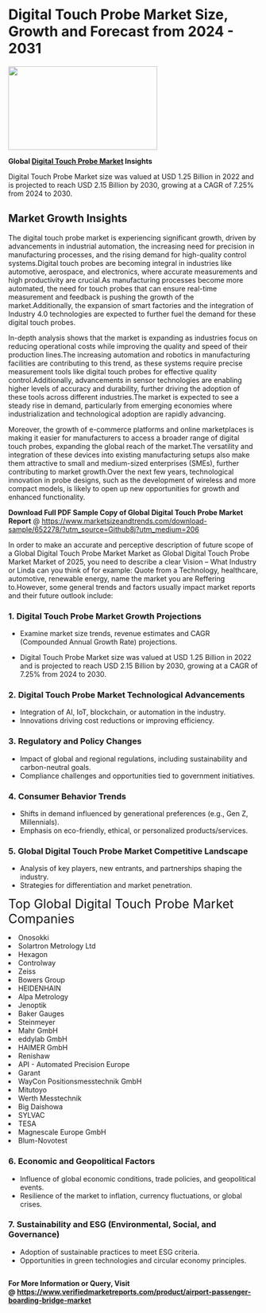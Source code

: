 <H1>Digital Touch Probe Market Size, Growth and Forecast from 2024 - 2031</H1><img class="aligncenter size-medium wp-image-584254" src="https://thirdeyenews.in/wp-content/uploads/2024/09/Global-Market-Research-300x168.jpeg" alt="" width="300" height="168" /><p><strong>Global&nbsp;<a href="https://www.marketsizeandtrends.com/download-sample/652278/?utm_source=Github8j?utm_medium=206">Digital Touch Probe Market</a> Insights</strong></p><p>Digital Touch Probe Market size was valued at USD 1.25 Billion in 2022 and is projected to reach USD 2.15 Billion by 2030, growing at a CAGR of 7.25% from 2024 to 2030.</p><p><h2>Market Growth Insights</h2> <p>The digital touch probe market is experiencing significant growth, driven by advancements in industrial automation, the increasing need for precision in manufacturing processes, and the rising demand for high-quality control systems.Digital touch probes are becoming integral in industries like automotive, aerospace, and electronics, where accurate measurements and high productivity are crucial.As manufacturing processes become more automated, the need for touch probes that can ensure real-time measurement and feedback is pushing the growth of the market.Additionally, the expansion of smart factories and the integration of Industry 4.0 technologies are expected to further fuel the demand for these digital touch probes.</p> <p>In-depth analysis shows that the market is expanding as industries focus on reducing operational costs while improving the quality and speed of their production lines.The increasing automation and robotics in manufacturing facilities are contributing to this trend, as these systems require precise measurement tools like digital touch probes for effective quality control.Additionally, advancements in sensor technologies are enabling higher levels of accuracy and durability, further driving the adoption of these tools across different industries.The market is expected to see a steady rise in demand, particularly from emerging economies where industrialization and technological adoption are rapidly advancing.</p> <p>Moreover, the growth of e-commerce platforms and online marketplaces is making it easier for manufacturers to access a broader range of digital touch probes, expanding the global reach of the market.The versatility and integration of these devices into existing manufacturing setups also make them attractive to small and medium-sized enterprises (SMEs), further contributing to market growth.Over the next few years, technological innovation in probe designs, such as the development of wireless and more compact models, is likely to open up new opportunities for growth and enhanced functionality.</p> <p><span class=""><strong>Download Full PDF Sample Copy of Global Digital Touch Probe Market Report</strong> @ <a href="https://www.marketsizeandtrends.com/download-sample/652278/?utm_source=Github8j?utm_medium=206" target="_blank">https://www.marketsizeandtrends.com/download-sample/652278/?utm_source=Github8j?utm_medium=206</a></span></p><p>In order to make an accurate and perceptive description of future scope of a Global&nbsp;Digital Touch Probe Market Market as Global&nbsp;Digital Touch Probe Market Market of 2025, you need to describe a clear Vision &ndash; What Industry or Linda can you think of for example: Quote from a Technology, healthcare, automotive, renewable energy, name the market you are Reffering to.However, some general trends and factors usually impact market reports and their future outlook include:</p><h3>1.&nbsp;<strong>Digital Touch Probe Market Growth Projections</strong></h3><ul><li>Examine market size trends, revenue estimates and CAGR (Compounded Annual Growth Rate) projections.</li><li><p>Digital Touch Probe Market size was valued at USD 1.25 Billion in 2022 and is projected to reach USD 2.15 Billion by 2030, growing at a CAGR of 7.25% from 2024 to 2030.</p></li></ul><h3>2.&nbsp;<strong>Digital Touch Probe Market Technological Advancements</strong></h3><ul><li>Integration of AI, IoT, blockchain, or automation in the industry.</li><li>Innovations driving cost reductions or improving efficiency.</li></ul><h3>3.&nbsp;<strong>Regulatory and Policy Changes</strong></h3><ul><li>Impact of global and regional regulations, including sustainability and carbon-neutral goals.</li><li>Compliance challenges and opportunities tied to government initiatives.</li></ul><h3>4.&nbsp;<strong>Consumer Behavior Trends</strong></h3><ul><li>Shifts in demand influenced by generational preferences (e.g., Gen Z, Millennials).</li><li>Emphasis on eco-friendly, ethical, or personalized products/services.</li></ul><h3>5.&nbsp;<strong>Global Digital Touch Probe Market Competitive Landscape</strong></h3><ul><li>Analysis of key players, new entrants, and partnerships shaping the industry.</li><li>Strategies for differentiation and market penetration.</li></ul><p data-pm-slice="1 1 []"><span style="color: inherit; font-family: inherit; font-size: 25px;">Top Global Digital Touch Probe Market Companies</span></p><div class="" data-test-id=""><p><li>Onosokki</li><li> Solartron Metrology Ltd</li><li> Hexagon</li><li> Controlway</li><li> Zeiss</li><li> Bowers Group</li><li> HEIDENHAIN</li><li> Alpa Metrology</li><li> Jenoptik</li><li> Baker Gauges</li><li> Steinmeyer</li><li> Mahr GmbH</li><li> eddylab GmbH</li><li> HAIMER GmbH</li><li> Renishaw</li><li> API - Automated Precision Europe</li><li> Garant</li><li> WayCon Positionsmesstechnik GmbH</li><li> Mitutoyo</li><li> Werth Messtechnik</li><li> Big Daishowa</li><li> SYLVAC</li><li> TESA</li><li> Magnescale Europe GmbH</li><li> Blum-Novotest</li></p></div><h3>6.&nbsp;<strong>Economic and Geopolitical Factors</strong></h3><ul><li>Influence of global economic conditions, trade policies, and geopolitical events.</li><li>Resilience of the market to inflation, currency fluctuations, or global crises.</li></ul><h3>7.&nbsp;<strong>Sustainability and ESG (Environmental, Social, and Governance)</strong></h3><ul><li>Adoption of sustainable practices to meet ESG criteria.</li><li>Opportunities in green technologies and circular economy principles.</li></ul><h2><strong style="font-size: 14px;">For More Information or Query, Visit @&nbsp;</strong><a style="background-color: #ffffff; font-size: 14px;" href="https://www.marketsizeandtrends.com/report/digital-touch-probe-market/" target="_blank">https://www.verifiedmarketreports.com/product/airport-passenger-boarding-bridge-market</a></h2>